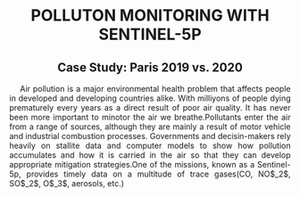 <div align="center"> <h1> POLLUTON MONITORING WITH SENTINEL-5P </h1> </div>
<div align="center"> <h2> Case Study: Paris 2019 vs. 2020 </h2> </div>

<div style="text-align: justify;"> &ensp;&ensp; Air pollution is a major environmental health problem that affects people in developed and developing countries alike. With milliyons of people dying prematurely every years as a direct result of poor air quality. It has never been more important to minotor the air we breathe.Pollutants enter the air from a range of sources, although they are mainly a result of motor vehicle and industrial combustion processes. Governments and decisin-makers rely heavily on stallite data and computer models to show how pollution accumulates and how it is carried in the air so that they can develop appropriate mitigation strategies.One of the missions, known as a Sentinel-5p, provides timely data on a multitude of trace gases(CO, NO$_2$, SO$_2$, O$_3$, aerosols, etc.)</div>
